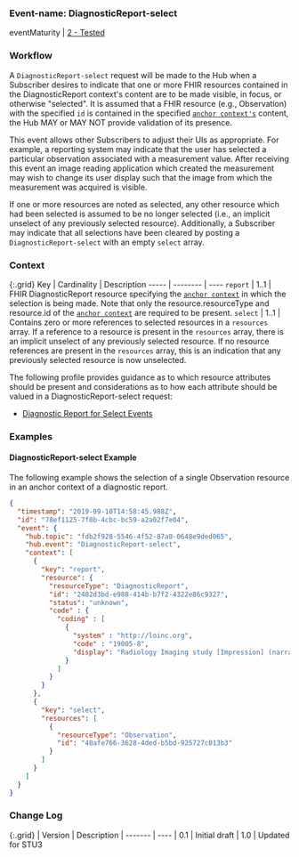 ### Event-name: DiagnosticReport-select

eventMaturity | [2 - Tested](3-1-2-eventmaturitymodel.html)

### Workflow
A `DiagnosticReport-select` request will be made to the Hub when a Subscriber desires to indicate that one or more FHIR resources contained in the DiagnosticReport context's content are to be made visible, in focus, or otherwise "selected". It is assumed that a FHIR resource (e.g., Observation) with the specified `id` is contained in the specified [`anchor context's`](5_glossary.html) content, the Hub MAY or MAY NOT provide validation of its presence.

This event allows other Subscribers to adjust their UIs as appropriate.  For example, a reporting system may indicate that the user has selected a particular observation associated with a measurement value. After receiving this event an image reading application which created the measurement may wish to change its user display such that the image from which the measurement was acquired is visible.

If one or more resources are noted as selected, any other resource which had been selected is assumed to be no longer selected (i.e., an implicit unselect of any previously selected resource).  Additionally, a Subscriber may indicate that all selections have been cleared by posting a `DiagnosticReport-select` with an empty `select` array. 

### Context

{:.grid}
Key | Cardinality | Description
----- | -------- | ---- 
`report` | 1..1 | FHIR DiagnosticReport resource specifying the [`anchor context`](5_glossary.html) in which the selection is being made.  Note that only the resource.resourceType and resource.id of the [`anchor context`](5_glossary.html) are required to be present.
`select` | 1..1 | Contains zero or more references to selected resources in a `resources` array. If a reference to a resource is present in the `resources` array, there is an implicit unselect of any previously selected resource. If no resource references are present in the `resources` array, this is an indication that any previously selected resource is now unselected.

The following profile provides guidance as to which resource attributes should be present and considerations as to how each attribute should be valued in a DiagnosticReport-select request:

* [Diagnostic Report for Select Events](StructureDefinition-fhircast-diagnostic-report-select.html)

### Examples

#### DiagnosticReport-select Example

The following example shows the selection of a single Observation resource in an anchor context of a diagnostic report.

```json
{
  "timestamp": "2019-09-10T14:58:45.988Z",
  "id": "78ef1125-7f8b-4cbc-bc59-a2a02f7e04",
  "event": {
    "hub.topic": "fdb2f928-5546-4f52-87a0-0648e9ded065",
    "hub.event": "DiagnosticReport-select",
    "context": [
      {
        "key": "report",
        "resource": {
          "resourceType": "DiagnosticReport",
          "id": "2402d3bd-e988-414b-b7f2-4322e86c9327",
          "status": "unknown",
          "code" : {
            "coding" : [
              {
                "system" : "http://loinc.org",
                "code" : "19005-8",
                "display": "Radiology Imaging study [Impression] (narrative)"
              }
            ]
          }
        }
      },
      {
        "key": "select",
        "resources": [
          {
            "resourceType": "Observation",
            "id": "40afe766-3628-4ded-b5bd-925727c013b3"
          }
        ]
      }
    ]
  }
}
```

### Change Log

{:.grid}
| Version | Description
| ------- | ----
| 0.1 | Initial draft
| 1.0 | Updated for STU3

